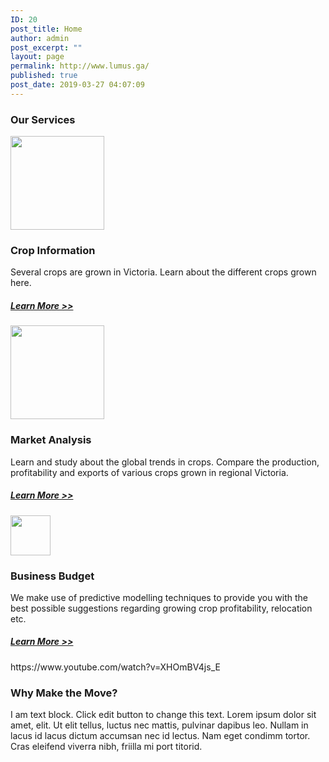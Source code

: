 ```yaml
---
ID: 20
post_title: Home
author: admin
post_excerpt: ""
layout: page
permalink: http://www.lumus.ga/
published: true
post_date: 2019-03-27 04:07:09
---
```

<h3>Our Services</h3>		
										<img width="150" height="150" src="http://www.lumus.ga/wp-content/uploads/2019/04/Crop-cartoon-150x150.png" alt="" srcset="http://www.lumus.ga/wp-content/uploads/2019/04/Crop-cartoon-150x150.png 150w, http://www.lumus.ga/wp-content/uploads/2019/04/Crop-cartoon-300x300.png 300w, http://www.lumus.ga/wp-content/uploads/2019/04/Crop-cartoon-360x360.png 360w, http://www.lumus.ga/wp-content/uploads/2019/04/Crop-cartoon-250x250.png 250w, http://www.lumus.ga/wp-content/uploads/2019/04/Crop-cartoon-100x100.png 100w, http://www.lumus.ga/wp-content/uploads/2019/04/Crop-cartoon.png 512w" sizes="(max-width: 150px) 100vw, 150px" />											
			<h3>Crop Information</h3>		
		<p>Several crops are grown in Victoria. Learn about the different crops grown here.</p>		
			<h5><a href="http://www.lumus.ga/crops">Learn More &gt;&gt;</a></h5>		
										<img width="150" height="150" src="http://www.lumus.ga/wp-content/uploads/2019/04/Market-Cartoon-150x150.png" alt="" srcset="http://www.lumus.ga/wp-content/uploads/2019/04/Market-Cartoon-150x150.png 150w, http://www.lumus.ga/wp-content/uploads/2019/04/Market-Cartoon-250x250.png 250w, http://www.lumus.ga/wp-content/uploads/2019/04/Market-Cartoon-100x100.png 100w, http://www.lumus.ga/wp-content/uploads/2019/04/Market-Cartoon.png 256w" sizes="(max-width: 150px) 100vw, 150px" />											
			<h3>Market Analysis</h3>		
		<p>Learn and study about the global trends in crops. Compare the production, profitability and exports of various crops grown in regional Victoria.</p>		
			<h5><a href=" http://www.lumus.ga/market-analysis/">Learn More &gt;&gt;</a></h5>		
										<img width="64" height="64" src="http://www.lumus.ga/wp-content/uploads/2019/04/1465236987_resolutions-16.png" alt="" />											
			<h3>Business Budget</h3>		
		<p>We make use of predictive modelling techniques to provide you with the best possible suggestions regarding growing crop profitability, relocation etc.</p>		
			<h5><a href="http://www.lumus.ga/forecasting/">Learn More &gt;&gt;</a></h5>		
		https://www.youtube.com/watch?v=XHOmBV4js_E		
			<h3>Why Make the Move?</h3>		
		<p>I am text block. Click edit button to change this text. Lorem ipsum dolor sit amet, elit. Ut elit tellus, luctus nec mattis, pulvinar dapibus leo. Nullam in lacus id lacus dictum accumsan nec id lectus. Nam eget condimm tortor. Cras eleifend viverra nibh, friilla mi port titorid. </p>